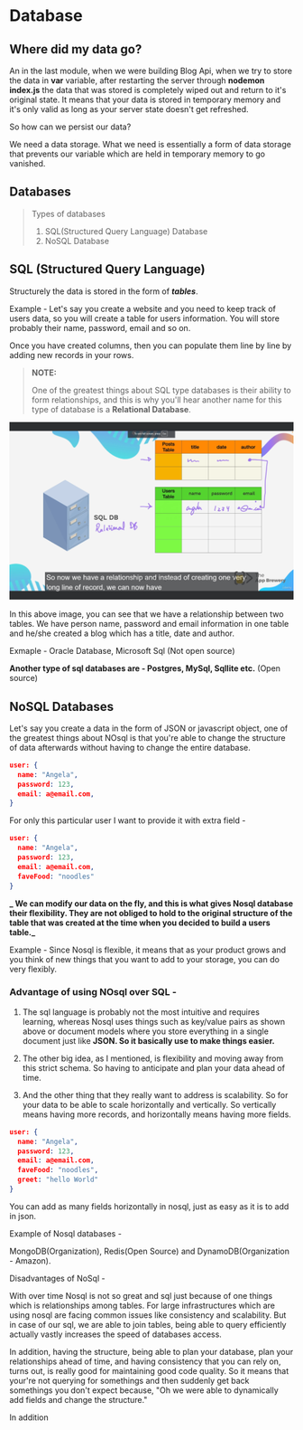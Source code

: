 <h1 style="color: lightGreen, align=center">Database</h1>

## Where did my data go?

An in the last module, when we were building Blog Api, when we try to store the data in **var** variable, after restarting the server through **nodemon index.js** the data that was stored is completely wiped out and return to it's original state. It means that your data is stored in temporary memory and it's only valid as long as your server state doesn't get refreshed.

So how can we persist our data?

We need a data storage. What we need is essentially a form of data storage that prevents our variable which are held in temporary memory to go vanished.

## Databases

> Types of databases
>
> 1. SQL(Structured Query Language) Database
> 2. NoSQL Database

## SQL (Structured Query Language)

Structurely the data is stored in the form of **_tables_**.

Example -
Let's say you create a website and you need to keep track of users data, so you will create a table for users information. You will store probably their name, password, email and so on.

Once you have created columns, then you can populate them line by line by adding new records in your rows.

> **NOTE:**
>
> One of the greatest things about SQL type databases is their ability to form relationships, and this is why you'll hear another name for this type of database is a **Relational Database**.

<img src="./images/SQL_Database.PNG" >

In this above image, you can see that we have a relationship between two tables. We have person name, password and email information in one table and he/she created a blog which has a title, date and author.

Exmaple - Oracle Database, Microsoft Sql (Not open source)

**Another type of sql databases are - Postgres, MySql, Sqllite etc.** (Open source)

## NoSQL Databases

Let's say you create a data in the form of JSON or javascript object, one of the greatest things about NOsql is that you're able to change the structure of data afterwards without having to change the entire database.

```json
user: {
  name: "Angela",
  password: 123,
  email: a@email.com,
}
```

For only this particular user I want to provide it with extra field -

```json
user: {
  name: "Angela",
  password: 123,
  email: a@email.com,
  faveFood: "noodles"
}
```

**_ We can modify our data on the fly, and this is what gives Nosql database their flexibility. They are not obliged to hold to the original structure of the table that was created at the time when you decided to build a users table._**

Example -
Since Nosql is flexible, it means that as your product grows and you think of new things that you want to add to your storage, you can do very flexibly.

### Advantage of using NOsql over SQL -

1. The sql language is probably not the most intuitive and requires learning, whereas Nosql uses things such as key/value pairs as shown above or document models where you store everything in a single document just like **JSON. So it basically use to make things easier.**

2. The other big idea, as I mentioned, is flexibility and moving away from this strict schema. So having to anticipate and plan your data ahead of time.

3. And the other thing that they really want to address is scalability. So for your data to be able to scale horizontally and vertically. So vertically means having more records, and horizontally means having more fields.

```json
user: {
  name: "Angela",
  password: 123,
  email: a@email.com,
  faveFood: "noodles",
  greet: "hello World"
}
```

You can add as many fields horizontally in nosql, just as easy as it is to add in json.

Example of Nosql databases -

MongoDB(Organization), Redis(Open Source) and DynamoDB(Organization - Amazon).

Disadvantages of NoSql -

With over time Nosql is not so great and sql just because of one things which is relationships among tables. For large infrastructures which are using nosql are facing common issues like consistency and scalability. But in case of our sql, we are able to join tables, being able to query efficiently actually vastly increases the speed of databases access.

In addition, having the structure, being able to plan your database, plan your relationships ahead of time, and having consistency that you can rely on, turns out, is really good for maintaining good code quality. So it means that your're not querying for somethings and then suddenly get back somethings you don't expect because, "Oh we were able to dynamically add fields and change the structure."

In addition
